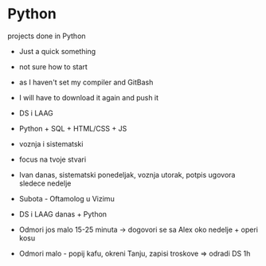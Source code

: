 # Python
projects done in Python


- Just a quick something
- not sure how to start
- as I haven't set my compiler and GitBash
- I will have to download it again and push it


- DS i LAAG
- Python + SQL + HTML/CSS + JS
- voznja i sistematski
- focus na tvoje stvari
- Ivan danas, sistematski ponedeljak, voznja utorak, potpis ugovora sledece nedelje
- Subota - Oftamolog u Vizimu
- DS i LAAG danas + Python
- Odmori jos malo 15-25 minuta -> dogovori se sa Alex oko nedelje + operi kosu
- Odmori malo - popij kafu, okreni Tanju, zapisi troskove => odradi DS 1h

